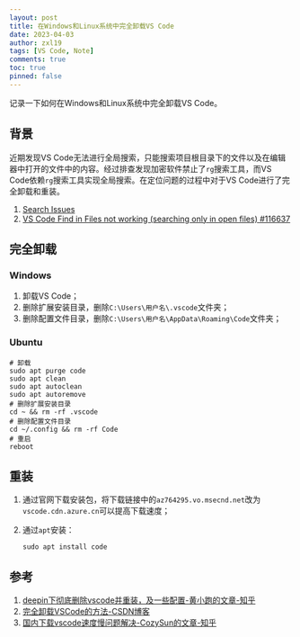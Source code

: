 ```yaml
---
layout: post
title: 在Windows和Linux系统中完全卸载VS Code
date: 2023-04-03
author: zxl19
tags: [VS Code, Note]
comments: true
toc: true
pinned: false
---
```


记录一下如何在Windows和Linux系统中完全卸载VS Code。

<!-- more -->

## 背景

近期发现VS Code无法进行全局搜索，只能搜索项目根目录下的文件以及在编辑器中打开的文件中的内容。经过排查发现加密软件禁止了`rg`搜索工具，而VS Code依赖`rg`搜索工具实现全局搜索。在定位问题的过程中对于VS Code进行了完全卸载和重装。

1. [Search Issues](https://github.com/microsoft/vscode/wiki/Search-Issues)
2. [VS Code Find in Files not working (searching only in open files) #116637](https://github.com/microsoft/vscode/issues/116637)

## 完全卸载

### Windows

1. 卸载VS Code；
2. 删除扩展安装目录，删除`C:\Users\用户名\.vscode`文件夹；
3. 删除配置文件目录，删除`C:\Users\用户名\AppData\Roaming\Code`文件夹；

### Ubuntu

```shell
# 卸载
sudo apt purge code
sudo apt clean
sudo apt autoclean
sudo apt autoremove
# 删除扩展安装目录
cd ~ && rm -rf .vscode
# 删除配置文件目录
cd ~/.config && rm -rf Code
# 重启
reboot
```

## 重装

1. 通过官网下载安装包，将下载链接中的`az764295.vo.msecnd.net`改为`vscode.cdn.azure.cn`可以提高下载速度；
2. 通过`apt`安装：

    ```shell
    sudo apt install code
    ```

## 参考

1. [deepin下彻底删除vscode并重装，及一些配置-黄小跑的文章-知乎](https://zhuanlan.zhihu.com/p/148671055)
2. [完全卸载VSCode的方法-CSDN博客](https://blog.csdn.net/why_not_can/article/details/114315469)
3. [国内下载vscode速度慢问题解决-CozySun的文章-知乎](https://zhuanlan.zhihu.com/p/112215618)
